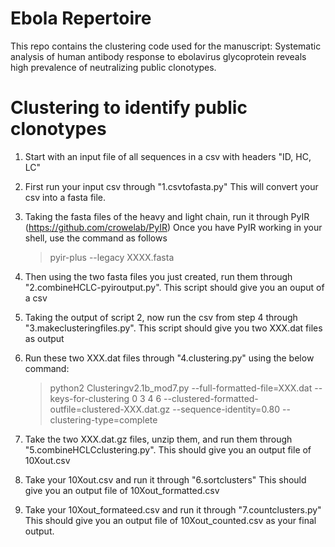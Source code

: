 # Ebola Repertoire
This repo contains the clustering code used for the manuscript: Systematic analysis of human antibody response to ebolavirus glycoprotein reveals high prevalence of neutralizing public clonotypes.

# Clustering to identify public clonotypes
1. Start with an input file of all sequences in a csv with headers "ID, HC, LC"

2. First run your input csv through "1.csvtofasta.py"
   This will convert your csv into a fasta file. 
   
3. Taking the fasta files of the heavy and light chain, run it through PyIR (https://github.com/crowelab/PyIR)
   Once you have PyIR working in your shell, use the command as follows
   > pyir-plus --legacy XXXX.fasta
   
4. Then using the two fasta files you just created, run them through "2.combineHCLC-pyiroutput.py". 
   This script should give you an ouput of a csv
   
5. Taking the output of script 2, now run the csv from step 4 through "3.makeclusteringfiles.py". 
   This script should give you two XXX.dat files as output
   
6. Run these two XXX.dat files through "4.clustering.py" using the below command: 
   > python2 Clusteringv2.1b_mod7.py --full-formatted-file=XXX.dat --keys-for-clustering 0 3 4 6 --clustered-formatted-outfile=clustered-XXX.dat.gz --sequence-identity=0.80 --clustering-type=complete

7. Take the two XXX.dat.gz files, unzip them, and run them through "5.combineHCLCclustering.py". 
   This should give you an output file of 10Xout.csv
   
8. Take your 10Xout.csv and run it through "6.sortclusters"
   This should give you an output file of 10Xout_formatted.csv

9. Take your 10Xout_formateed.csv and run it through "7.countclusters.py"
   This should give you an output file of 10Xout_counted.csv as your final output.
